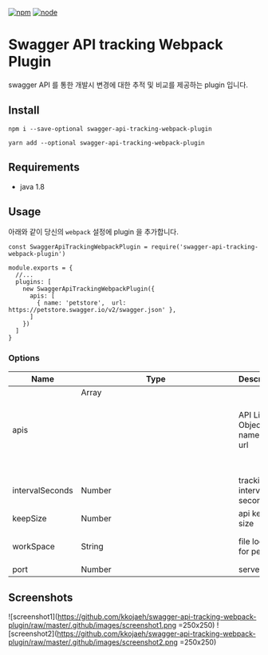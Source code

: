 [![npm][npm]][npm-url]
[![node][node]][node-url]

# Swagger API tracking Webpack Plugin

swagger API 를 통한 개발시 변경에 대한 추적 및 비교를 제공하는 plugin  입니다.

## Install

```
npm i --save-optional swagger-api-tracking-webpack-plugin
```

```
yarn add --optional swagger-api-tracking-webpack-plugin
```

## Requirements
- java 1.8

## Usage
아래와 같이 당신의  `webpack` 설정에 plugin 을 추가합니다.
```
const SwaggerApiTrackingWebpackPlugin = require('swagger-api-tracking-webpack-plugin')

module.exports = {
  //...
  plugins: [
    new SwaggerApiTrackingWebpackPlugin({
      apis: [
        { name: 'petstore',  url: https://petstore.swagger.io/v2/swagger.json' },
      ]
    })
  ]
}
```
### Options
| Name            | Type          | Description                        | Default |
|-----------------|---------------|------------------------------------|---------|
| apis            | Array<Object> | API List Object with name and url  |         |
| intervalSeconds | Number        | tracking interval seconds          | 600     |
| keepSize        | Number        | api keep size                      | 20      |
| workSpace       | String        | file location for persist          | [homedir]/.swagger-api-tracking-webpack-plugin |
| port            | Number        | server port                        | 50505   |

## Screenshots
![screenshot1](https://github.com/kkojaeh/swagger-api-tracking-webpack-plugin/raw/master/.github/images/screenshot1.png =250x250)
![screenshot2](https://github.com/kkojaeh/swagger-api-tracking-webpack-plugin/raw/master/.github/images/screenshot2.png =250x250)



<!---
npm publish :  배포
npm version patch : release
-->

[npm]: https://img.shields.io/npm/v/swagger-api-tracking-webpack-plugin.svg
[npm-url]: https://www.npmjs.com/package/swagger-api-tracking-webpack-plugin

[node]: https://img.shields.io/node/v/swagger-api-tracking-webpack-plugin.svg
[node-url]: https://nodejs.org
